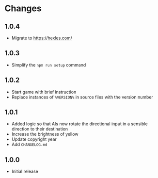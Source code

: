 # Changes

## 1.0.4

- Migrate to https://hexles.com/

## 1.0.3

- Simplify the `npm run setup` command

## 1.0.2

- Start game with brief instruction
- Replace instances of `%VERSION%` in source files with the version number

## 1.0.1

- Added logic so that AIs now rotate the directional input in a sensible direction to their destination
- Increase the brightness of yellow
- Update copyright year
- Add `CHANGELOG.md`

## 1.0.0

- Initial release
